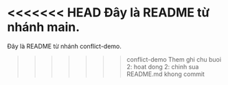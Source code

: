 <<<<<<< HEAD
Đây là README từ nhánh main.
=======
Đây là README từ nhánh conflict-demo.
>>>>>>> conflict-demo
Them ghi chu buoi 2: hoat dong 2: chinh sua README.md khong commit
